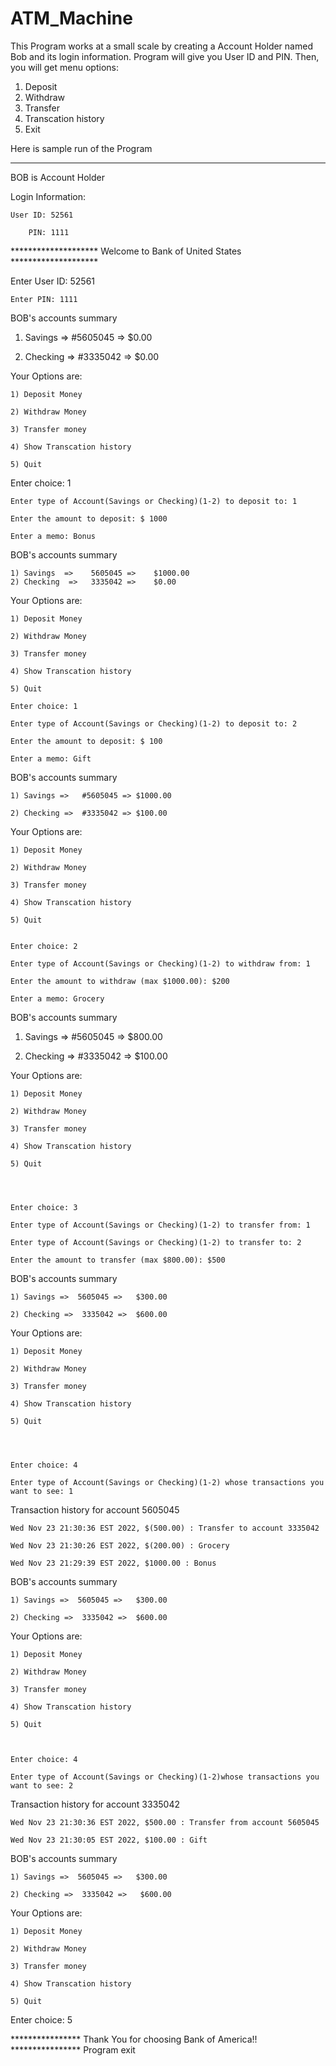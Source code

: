 # ATM_Machine

This Program works at a small scale by creating a Account Holder named Bob and its login information. Program will give you User ID and PIN. Then, you will get menu options:

1) Deposit
2) Withdraw
3) Transfer
4) Transcation history
5) Exit

Here is sample run of the Program

*******************************************************************************

BOB is Account Holder

Login Information:

	User ID: 52561
  
        PIN: 1111
	

******************** Welcome to Bank of United States ********************




Enter User ID: 52561

    Enter PIN: 1111



BOB's accounts summary

1) Savings =>          #5605045 =>          $0.00 

2) Checking  =>       #3335042 =>         $0.00 

Your Options are:

	1) Deposit Money
	
	2) Withdraw Money
	
	3) Transfer money
	
	4) Show Transcation history
	
	5) Quit

Enter choice: 1

	Enter type of Account(Savings or Checking)(1-2) to deposit to: 1

	Enter the amount to deposit: $ 1000

	Enter a memo: Bonus


BOB's accounts summary

	1) Savings  =>    5605045 =>    $1000.00 
	2) Checking  =>   3335042 =>    $0.00 
	

Your Options are:

	1) Deposit Money
	
	2) Withdraw Money
	
	3) Transfer money
	
	4) Show Transcation history
	
	5) Quit

	Enter choice: 1

	Enter type of Account(Savings or Checking)(1-2) to deposit to: 2

	Enter the amount to deposit: $ 100

	Enter a memo: Gift


BOB's accounts summary

	1) Savings =>	#5605045 =>	$1000.00 

	2) Checking =>	#3335042 =>	$100.00 

Your Options are:

	1) Deposit Money
	
	2) Withdraw Money
	
	3) Transfer money
	
	4) Show Transcation history
	
	5) Quit
	

	Enter choice: 2

	Enter type of Account(Savings or Checking)(1-2) to withdraw from: 1

	Enter the amount to withdraw (max $1000.00): $200

	Enter a memo: Grocery



BOB's accounts summary

1) Savings =>   #5605045 =>  $800.00 
 
2) Checking =>  #3335042 =>  $100.00 


Your Options are:

	1) Deposit Money
	
	2) Withdraw Money
	
	3) Transfer money
	
	4) Show Transcation history
	
	5) Quit




	Enter choice: 3

	Enter type of Account(Savings or Checking)(1-2) to transfer from: 1

	Enter type of Account(Savings or Checking)(1-2) to transfer to: 2

	Enter the amount to transfer (max $800.00): $500


BOB's accounts summary

	1) Savings =>  5605045 =>   $300.00 

	2) Checking =>  3335042 =>  $600.00 

Your Options are:

	1) Deposit Money
	
	2) Withdraw Money
	
	3) Transfer money
	
	4) Show Transcation history
	
	5) Quit
	
	
	

	Enter choice: 4

	Enter type of Account(Savings or Checking)(1-2) whose transactions you want to see: 1
	

Transaction history for account 5605045

	Wed Nov 23 21:30:36 EST 2022, $(500.00) : Transfer to account 3335042

	Wed Nov 23 21:30:26 EST 2022, $(200.00) : Grocery

	Wed Nov 23 21:29:39 EST 2022, $1000.00 : Bonus




BOB's accounts summary

	1) Savings =>  5605045 =>   $300.00 

	2) Checking =>  3335042 =>  $600.00 

Your Options are:


	1) Deposit Money

	2) Withdraw Money
	
	3) Transfer money
	
	4) Show Transcation history
	
	5) Quit



	Enter choice: 4

	Enter type of Account(Savings or Checking)(1-2)whose transactions you want to see: 2


Transaction history for account 3335042

	Wed Nov 23 21:30:36 EST 2022, $500.00 : Transfer from account 5605045

	Wed Nov 23 21:30:05 EST 2022, $100.00 : Gift





BOB's accounts summary

	1) Savings =>  5605045 =>   $300.00 

	2) Checking =>  3335042 =>   $600.00 


Your Options are:

	1) Deposit Money
	
	2) Withdraw Money
	
	3) Transfer money
	
	4) Show Transcation history
	
	5) Quit

Enter choice: 5


****************  Thank You for choosing Bank of America!! ****************
Program exit
